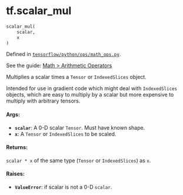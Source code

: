 <div itemscope itemtype="http://developers.google.com/ReferenceObject">
<meta itemprop="name" content="tf.scalar_mul" />
</div>

# tf.scalar_mul

``` python
scalar_mul(
    scalar,
    x
)
```



Defined in [`tensorflow/python/ops/math_ops.py`](https://www.tensorflow.org/code/tensorflow/python/ops/math_ops.py).

See the guide: [Math > Arithmetic Operators](../../../api_guides/python/math_ops.md#Arithmetic_Operators)

Multiplies a scalar times a `Tensor` or `IndexedSlices` object.

Intended for use in gradient code which might deal with `IndexedSlices`
objects, which are easy to multiply by a scalar but more expensive to
multiply with arbitrary tensors.

#### Args:

* <b>`scalar`</b>: A 0-D scalar `Tensor`. Must have known shape.
* <b>`x`</b>: A `Tensor` or `IndexedSlices` to be scaled.


#### Returns:

`scalar * x` of the same type (`Tensor` or `IndexedSlices`) as `x`.


#### Raises:

* <b>`ValueError`</b>: if scalar is not a 0-D `scalar`.